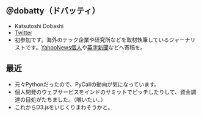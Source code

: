 ## ＠dobatty（ドバッティ）

* Katsutoshi Dobashi
* [Twitter](https://twitter.com/dobatty)
* 初参加です。海外のテック企業や研究所などを取材執筆しているジャーナリストです。[YahooNews個人](https://news.yahoo.co.jp/byline/dobashikatsutoshi/)や[英字新聞](https://www.livemint.com/Opinion/tMx31DnQQH9oTGxFyPJThJ/Japans-and-the-worlds-future-with-robots.html)などへ寄稿を。

## 最近
* 元々Pythonだったので、PyCallの動向が気になっています。
* 個人開発のウェブサービスをインドのサミットでピッチしたりして、資金調達の目処がたちました。（喉いたい‥）
* これからD3.jsをいじくりまわそうかと。
